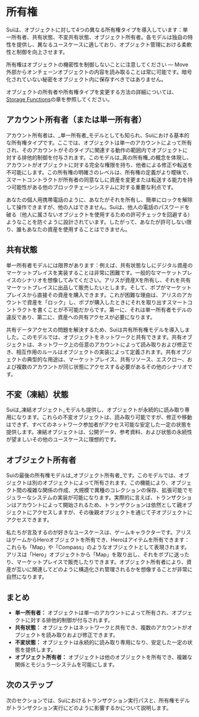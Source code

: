 # 所有権

Suiは、オブジェクトに対して4つの異なる所有権タイプを導入しています：単一所有者、共有状態、不変共有状態、オブジェクト所有者。各モデルは独自の特性を提供し、異なるユースケースに適しており、オブジェクト管理における柔軟性と制御を向上させます。

所有権はオブジェクトの機密性を制御しないことに注意してください &mdash; Move外部からオンチェーンオブジェクトの内容を読み取ることは常に可能です。暗号化されていない秘密をオブジェクト内に保存すべきではありません。

オブジェクトの所有者や所有権タイプを変更する方法の詳細については、[Storage Functions](../storage/storage-functions.md)の章を参照してください。

## アカウント所有者（または単一所有者）

アカウント所有者は、_単一所有者_モデルとしても知られ、Suiにおける基本的な所有権タイプです。ここでは、オブジェクトは単一のアカウントによって所有され、そのアカウントがそのタイプに関連する動作の範囲内でオブジェクトに対する排他的制御を付与されます。このモデルは_真の所有権_の概念を体現し、アカウントがオブジェクトに対する完全な権限を持ち、他者による修正や転送を不可能にします。この所有権の明確さのレベルは、所有権の定義がより曖昧で、スマートコントラクトが所有者の同意なしに資産を変更または転送する能力を持つ可能性がある他のブロックチェーンシステムに対する重要な利点です。

あなたの個人用携帯電話のように、あなたがそれを所有し、簡単にロックを解除して操作できますが、他の人はできません。Suiは、他人の電話のパスワードを破る（他人に属さないオブジェクトを使用するための許可チェックを回避する）ようなことを防ぐように設計されています。したがって、あなたが許可しない限り、誰もあなたの資産を使用することはできません。

## 共有状態

単一所有者モデルには限界があります：例えば、共有状態なしにデジタル資産のマーケットプレイスを実装することは非常に困難です。一般的なマーケットプレイスのシナリオを想像してみてください。アリスが資産Xを所有し、それを共有マーケットプレイスに出品して販売したいとします。そして、ボブがマーケットプレイスから直接その資産を購入できます。これが困難な理由は、アリスのアカウントで資産を「ロック」し、ボブが購入したときにそれを取り出すスマートコントラクトを書くことが不可能だからです。第一に、それは単一所有者モデルの違反であり、第二に、資産への共有アクセスが必要になります。

共有データアクセスの問題を解決するため、Suiは共有所有権モデルを導入しました。このモデルでは、オブジェクトをネットワークと共有できます。共有オブジェクトは、ネットワーク上の任意のアカウントによって読み取りおよび修正でき、相互作用のルールはオブジェクトの実装によって定義されます。共有オブジェクトの典型的な用途は、マーケットプレイス、共有リソース、エスクロー、および複数のアカウントが同じ状態にアクセスする必要があるその他のシナリオです。

## 不変（凍結）状態

Suiは_凍結オブジェクト_モデルも提供し、オブジェクトが永続的に読み取り専用になります。これらの不変オブジェクトは、読み取り可能ですが、修正や移動はできず、すべてのネットワーク参加者がアクセス可能な安定した一定の状態を提供します。凍結オブジェクトは、公開データ、参考資料、および状態の永続性が望ましいその他のユースケースに理想的です。

## オブジェクト所有者

Suiの最後の所有権モデルは_オブジェクト所有者_です。このモデルでは、オブジェクトは別のオブジェクトによって所有されます。この機能により、オブジェクト間の複雑な関係の作成、大規模で異種のコレクションの保存、拡張可能でモジュラーなシステムの実装が可能になります。実際的に言えば、トランザクションはアカウントによって開始されるため、トランザクションは依然として親オブジェクトにアクセスしますが、その後親オブジェクトを通じて子オブジェクトにアクセスできます。

私たちが言及するのが好きなユースケースは、ゲームキャラクターです。アリスはゲームからHeroオブジェクトを所有でき、Heroはアイテムを所有できます：これらも「Map」や「Compass」のようなオブジェクトとして表現されます。アリスは「Hero」オブジェクトから「Map」を取り出し、それをボブに送ったり、マーケットプレイスで販売したりできます。オブジェクト所有者により、資産が互いに関連してどのように構造化され管理されるかを想像することが非常に自然になります。

## まとめ

- **単一所有者：** オブジェクトは単一のアカウントによって所有され、オブジェクトに対する排他的制御が付与されます。
- **共有状態：** オブジェクトはネットワークと共有でき、複数のアカウントがオブジェクトを読み取りおよび修正できます。
- **不変状態：** オブジェクトは永続的に読み取り専用になり、安定した一定の状態を提供します。
- **オブジェクト所有者：** オブジェクトは他のオブジェクトを所有でき、複雑な関係とモジュラーシステムを可能にします。

## 次のステップ

次のセクションでは、Suiにおけるトランザクション実行パスと、所有権モデルがトランザクション実行にどのように影響するかについて説明します。
